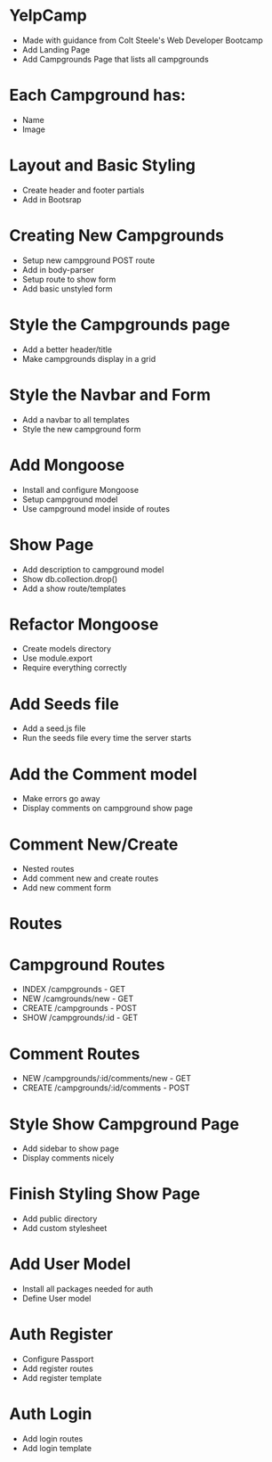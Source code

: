 # YelpCamp
* Made with guidance from Colt Steele's Web Developer Bootcamp
* Add Landing Page
* Add Campgrounds Page that lists all campgrounds

# Each Campground has:
* Name
* Image

# Layout and Basic Styling
* Create header and footer partials
* Add in Bootsrap

# Creating New Campgrounds
* Setup new campground POST route
* Add in body-parser
* Setup route to show form
* Add basic unstyled form

# Style the Campgrounds page
* Add a better header/title
* Make campgrounds display in a grid

# Style the Navbar and Form
* Add a navbar to all templates
* Style the new campground form

# Add Mongoose
* Install and configure Mongoose
* Setup campground model
* Use campground model inside of routes

# Show Page
* Add description to campground model
* Show db.collection.drop()
* Add a show route/templates

# Refactor Mongoose
* Create models directory
* Use module.export
* Require everything correctly

# Add Seeds file
* Add a seed.js file
* Run the seeds file every time the server starts

# Add the Comment model
* Make errors go away
* Display comments on campground show page

# Comment New/Create
* Nested routes
* Add comment new and create routes
* Add new comment form

# Routes

# Campground Routes
* INDEX /campgrounds - GET
* NEW /camgrounds/new - GET
* CREATE /campgrounds - POST
* SHOW /campgrounds/:id - GET

# Comment Routes
* NEW /campgrounds/:id/comments/new - GET
* CREATE /campgrounds/:id/comments - POST

# Style Show Campground Page
* Add sidebar to show page
* Display comments nicely

# Finish Styling Show Page
* Add public directory
* Add custom stylesheet

# Add User Model
* Install all packages needed for auth
* Define User model

# Auth Register
* Configure Passport
* Add register routes
* Add register template

# Auth Login
* Add login routes
* Add login template
